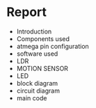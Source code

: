 # Report
* Introduction
* Components used
* atmega pin configuration
* software used
* LDR
* MOTION SENSOR
* LED
* block diagram
* circuit diagram
* main code
